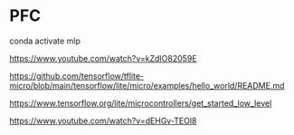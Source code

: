 # PFC

conda activate mlp


https://www.youtube.com/watch?v=kZdIO82059E

https://github.com/tensorflow/tflite-micro/blob/main/tensorflow/lite/micro/examples/hello_world/README.md

https://www.tensorflow.org/lite/microcontrollers/get_started_low_level

https://www.youtube.com/watch?v=dEHGv-TEOl8